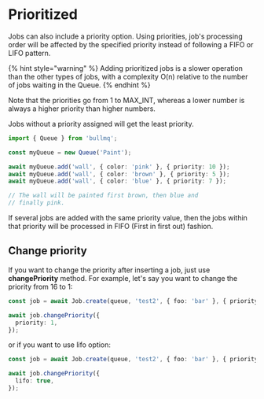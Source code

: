 # Prioritized

Jobs can also include a priority option. Using priorities, job's processing order will be affected by the specified priority instead of following a FIFO or LIFO pattern.

{% hint style="warning" %}
Adding prioritized jobs is a slower operation than the other types of jobs, with a complexity O(n) relative to the number of jobs waiting in the Queue.
{% endhint %}

Note that the priorities go from 1 to MAX_INT, whereas a lower number is always a higher priority than higher numbers.

Jobs without a priority assigned will get the least priority.

```typescript
import { Queue } from 'bullmq';

const myQueue = new Queue('Paint');

await myQueue.add('wall', { color: 'pink' }, { priority: 10 });
await myQueue.add('wall', { color: 'brown' }, { priority: 5 });
await myQueue.add('wall', { color: 'blue' }, { priority: 7 });

// The wall will be painted first brown, then blue and
// finally pink.
```

If several jobs are added with the same priority value, then the jobs within that priority will be processed in FIFO (First in first out) fashion.

## Change priority

If you want to change the priority after inserting a job, just use **changePriority** method. For example, let's say you want to change the priority from 16 to 1:

```typescript
const job = await Job.create(queue, 'test2', { foo: 'bar' }, { priority: 16 });

await job.changePriority({
  priority: 1,
});
```

or if you want to use lifo option:

```typescript
const job = await Job.create(queue, 'test2', { foo: 'bar' }, { priority: 16 });

await job.changePriority({
  lifo: true,
});
```

